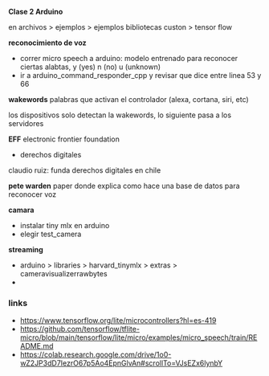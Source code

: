**Clase 2 Arduino**

en archivos > ejemplos > ejemplos bibliotecas custon > tensor flow

**reconocimiento de voz**

- correr micro speech a arduino: modelo entrenado para reconocer ciertas alabtas, y (yes) n (no) u (unknown) 
- ir a arduino_command_responder_cpp y revisar que dice entre linea 53 y 66

**wakewords**
palabras que activan el controlador (alexa, cortana, siri, etc)

los dispositivos solo detectan la wakewords, lo siguiente pasa a los servidores


**EFF** electronic frontier foundation
- derechos digitales

claudio ruiz: funda derechos digitales en chile

**pete warden** paper donde explica como hace una base de datos para reconocer voz

**camara**
- instalar tiny mlx en arduino
- elegir test_camera

**streaming**
- arduino > libraries > harvard_tinymlx > extras > cameravisualizerrawbytes
- 
### links
- https://www.tensorflow.org/lite/microcontrollers?hl=es-419
- https://github.com/tensorflow/tflite-micro/blob/main/tensorflow/lite/micro/examples/micro_speech/train/README.md
- https://colab.research.google.com/drive/1o0-wZ2JP3dD7IezrO67p5Ao4EpnGlvAn#scrollTo=VJsEZx6lynbY
